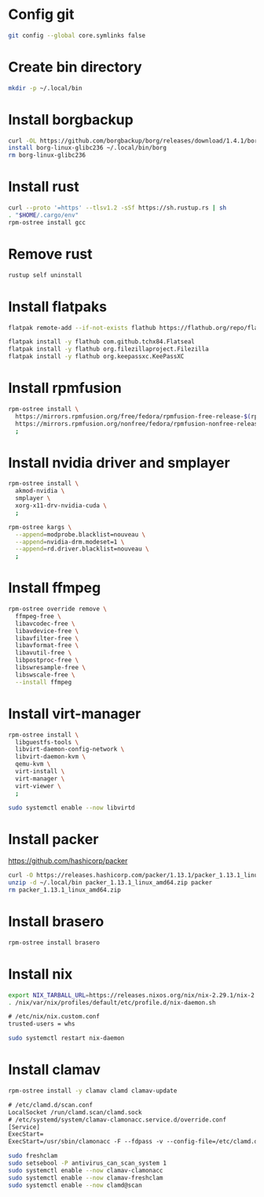 # Config git
```sh
git config --global core.symlinks false
```
# Create bin directory
```sh
mkdir -p ~/.local/bin
```
# Install borgbackup
```sh
curl -OL https://github.com/borgbackup/borg/releases/download/1.4.1/borg-linux-glibc236
install borg-linux-glibc236 ~/.local/bin/borg
rm borg-linux-glibc236
```
# Install rust
```sh
curl --proto '=https' --tlsv1.2 -sSf https://sh.rustup.rs | sh
. "$HOME/.cargo/env"
rpm-ostree install gcc
```
# Remove rust
```sh
rustup self uninstall
```
# Install flatpaks
```sh
flatpak remote-add --if-not-exists flathub https://flathub.org/repo/flathub.flatpakrepo
```
```sh
flatpak install -y flathub com.github.tchx84.Flatseal
flatpak install -y flathub org.filezillaproject.Filezilla
flatpak install -y flathub org.keepassxc.KeePassXC
```
# Install rpmfusion
```sh
rpm-ostree install \
  https://mirrors.rpmfusion.org/free/fedora/rpmfusion-free-release-$(rpm -E %fedora).noarch.rpm \
  https://mirrors.rpmfusion.org/nonfree/fedora/rpmfusion-nonfree-release-$(rpm -E %fedora).noarch.rpm \
  ;
```
# Install nvidia driver and smplayer
```sh
rpm-ostree install \
  akmod-nvidia \
  smplayer \
  xorg-x11-drv-nvidia-cuda \
  ;
```
```sh
rpm-ostree kargs \
  --append=modprobe.blacklist=nouveau \
  --append=nvidia-drm.modeset=1 \
  --append=rd.driver.blacklist=nouveau \
  ;
```
# Install ffmpeg
```sh
rpm-ostree override remove \
  ffmpeg-free \
  libavcodec-free \
  libavdevice-free \
  libavfilter-free \
  libavformat-free \
  libavutil-free \
  libpostproc-free \
  libswresample-free \
  libswscale-free \
  --install ffmpeg
```
# Install virt-manager
```sh
rpm-ostree install \
  libguestfs-tools \
  libvirt-daemon-config-network \
  libvirt-daemon-kvm \
  qemu-kvm \
  virt-install \
  virt-manager \
  virt-viewer \
  ;
```
```sh
sudo systemctl enable --now libvirtd
```
# Install packer
https://github.com/hashicorp/packer
```sh
curl -O https://releases.hashicorp.com/packer/1.13.1/packer_1.13.1_linux_amd64.zip
unzip -d ~/.local/bin packer_1.13.1_linux_amd64.zip packer
rm packer_1.13.1_linux_amd64.zip
```
# Install brasero
```sh
rpm-ostree install brasero
```
# Install nix
```sh
export NIX_TARBALL_URL=https://releases.nixos.org/nix/nix-2.29.1/nix-2.29.1-x86_64-linux.tar.xz
. /nix/var/nix/profiles/default/etc/profile.d/nix-daemon.sh
```
```txt
# /etc/nix/nix.custom.conf
trusted-users = whs
```
```sh
sudo systemctl restart nix-daemon
```
# Install clamav
```sh
rpm-ostree install -y clamav clamd clamav-update
```
```txt
# /etc/clamd.d/scan.conf
LocalSocket /run/clamd.scan/clamd.sock
# /etc/systemd/system/clamav-clamonacc.service.d/override.conf
[Service]
ExecStart=
ExecStart=/usr/sbin/clamonacc -F --fdpass -v --config-file=/etc/clamd.d/scan.conf
```
```sh
sudo freshclam
sudo setsebool -P antivirus_can_scan_system 1
sudo systemctl enable --now clamav-clamonacc
sudo systemctl enable --now clamav-freshclam
sudo systemctl enable --now clamd@scan
```
